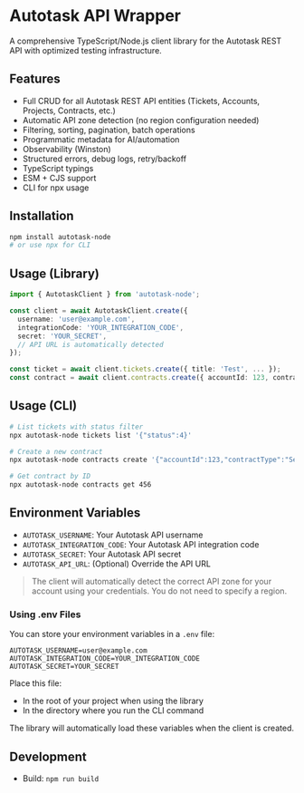 # Autotask API Wrapper

A comprehensive TypeScript/Node.js client library for the Autotask REST API with optimized testing infrastructure.

## Features

- Full CRUD for all Autotask REST API entities (Tickets, Accounts, Projects, Contracts, etc.)
- Automatic API zone detection (no region configuration needed)
- Filtering, sorting, pagination, batch operations
- Programmatic metadata for AI/automation
- Observability (Winston)
- Structured errors, debug logs, retry/backoff
- TypeScript typings
- ESM + CJS support
- CLI for npx usage

## Installation

```sh
npm install autotask-node
# or use npx for CLI
```

## Usage (Library)

```ts
import { AutotaskClient } from 'autotask-node';

const client = await AutotaskClient.create({
  username: 'user@example.com',
  integrationCode: 'YOUR_INTEGRATION_CODE',
  secret: 'YOUR_SECRET',
  // API URL is automatically detected
});

const ticket = await client.tickets.create({ title: 'Test', ... });
const contract = await client.contracts.create({ accountId: 123, contractType: 'Service' });
```

## Usage (CLI)

```sh
# List tickets with status filter
npx autotask-node tickets list '{"status":4}'

# Create a new contract
npx autotask-node contracts create '{"accountId":123,"contractType":"Service"}'

# Get contract by ID
npx autotask-node contracts get 456
```

## Environment Variables

- `AUTOTASK_USERNAME`: Your Autotask API username
- `AUTOTASK_INTEGRATION_CODE`: Your Autotask API integration code
- `AUTOTASK_SECRET`: Your Autotask API secret
- `AUTOTASK_API_URL`: (Optional) Override the API URL

> The client will automatically detect the correct API zone for your account using your credentials. You do not need to specify a region.

### Using .env Files

You can store your environment variables in a `.env` file:

```
AUTOTASK_USERNAME=user@example.com
AUTOTASK_INTEGRATION_CODE=YOUR_INTEGRATION_CODE
AUTOTASK_SECRET=YOUR_SECRET
```

Place this file:

- In the root of your project when using the library
- In the directory where you run the CLI command

The library will automatically load these variables when the client is created.

## Development

- Build: `npm run build`
